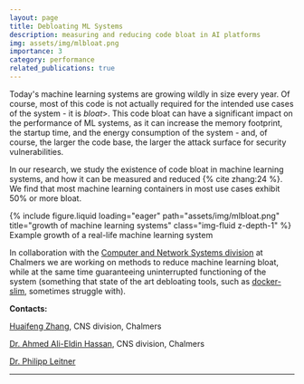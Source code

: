 ```yaml
---
layout: page
title: Debloating ML Systems
description: measuring and reducing code bloat in AI platforms
img: assets/img/mlbloat.png
importance: 3
category: performance
related_publications: true
---
```


<div class="row">
    <div class="col-sm-7 mt-3 mt-md-0">
        <p>Today's machine learning systems are growing wildly in size every year. Of course, most of this code is not actually required for the intended use cases of the system - it is <i>bloat</i>>. This code bloat can have a significant impact on the performance of ML systems, as it can increase the memory footprint, the startup time, and the energy consumption of the system - and, of course, the larger the code base, the larger the attack surface for security vulnerabilities.</p>
        <p>In our research, we study the existence of code bloat in machine learning systems, and how it can be measured and reduced {% cite zhang:24 %}. We find that most machine learning containers in most use cases exhibit 50% or more bloat.</p>
    </div>
    <div class="col-sm-5 mt-3 mt-md-0">
        {% include figure.liquid loading="eager" path="assets/img/mlbloat.png" title="growth of machine learning systems" class="img-fluid z-depth-1" %}
        <div class="caption">
            Example growth of a real-life machine learning system
        </div>
    </div>
</div>

In collaboration with the [Computer and Network Systems division](https://www.chalmers.se/en/departments/cse/our-research/computer-and-network-systems/) at Chalmers we are working on methods to reduce machine learning bloat, while at the same time guaranteeing uninterrupted functioning of the system (something that state of the art debloating tools, such as [docker-slim](https://hub.docker.com/r/dslim/docker-slim), sometimes struggle with).

**Contacts:**

[Huaifeng Zhang](https://scholar.google.se/citations?user=93dCgM4AAAAJ&hl=zh-CN), CNS division, Chalmers

[Dr. Ahmed Ali-Eldin Hassan](https://www.chalmers.se/en/persons/ahmhass/), CNS division, Chalmers

[Dr. Philipp Leitner](http://philippleitner.net)

---

